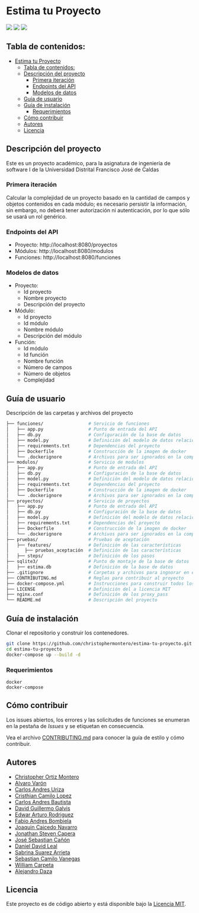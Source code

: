 # Estima tu Proyecto

![](https://img.shields.io/github/issues/christophermontero/estima-tu-proyecto)
![](https://img.shields.io/github/issues-pr-closed/christophermontero/estima-tu-proyecto)
![](https://img.shields.io/github/last-commit/christophermontero/estima-tu-proyecto)

## Tabla de contenidos:

- [Estima tu Proyecto](#estima-tu-proyecto)
  - [Tabla de contenidos:](#tabla-de-contenidos)
  - [Descripción del proyecto](#descripción-del-proyecto)
    - [Primera iteración](#primera-iteración)
    - [Endpoints del API](#endpoints-del-api)
    - [Modelos de datos](#modelos-de-datos)
  - [Guía de usuario](#guía-de-usuario)
  - [Guía de instalación](#guía-de-instalación)
    - [Requerimientos](#requerimientos)
  - [Cómo contribuir](#cómo-contribuir)
  - [Autores](#autores)
  - [Licencia](#licencia)


## Descripción del proyecto
Este es un proyecto académico, para la asignatura de ingeniería de software I de la Universidad Distrital Francisco José de Caldas

### Primera iteración
Calcular la complejidad de un proyecto basado en la cantidad de campos y objetos contenidos en cada módulo; es necesario persistir la información, sin embargo, no deberá tener autorización ni autenticación, por lo que sólo se usará un rol genérico.

### Endpoints del API
* Proyecto: http://localhost:8080/proyectos
* Módulos: http://localhost:8080/modulos
* Funciones: http://localhost:8080/funciones

### Modelos de datos
* Proyecto:
  * Id proyecto
  * Nombre proyecto
  * Descripción del proyecto
* Módulo:
  * Id proyecto
  * Id módulo
  * Nombre módulo
  * Descripción del módulo
* Función:
  * Id módulo
  * Id función
  * Nombre función
  * Número de campos
  * Número de objetos
  * Complejidad

## Guía de usuario
Descripción de las carpetas y archivos del proyecto

```bash
├── funciones/                 # Servicio de funciones
│   ├── app.py                 # Punto de entrada del API
│   ├── db.py                  # Configuración de la base de datos
│   ├── model.py               # Definición del modelo de datos relacional
│   ├── requirements.txt       # Dependencias del proyecto
│   ├── Dockerfile             # Construcción de la imagen de docker
│   └── .dockerignore          # Archivos para ser ignorados en la compilación del contenedor
├── modulos/                   # Servicio de modulos
│   ├── app.py                 # Punto de entrada del API
│   ├── db.py                  # Configuración de la base de datos
│   ├── model.py               # Definición del modelo de datos relacional
│   ├── requirements.txt       # Dependencias del proyecto
│   ├── Dockerfile             # Construcción de la imagen de docker
│   └── .dockerignore          # Archivos para ser ignorados en la compilación del contenedor
├── proyectos/                 # Servicio de proyectos
│   ├── app.py                 # Punto de entrada del API
│   ├── db.py                  # Configuración de la base de datos
│   ├── model.py               # Definición del modelo de datos relacional
│   ├── requirements.txt       # Dependencias del proyecto
│   ├── Dockerfile             # Construcción de la imagen de docker
│   └── .dockerignore          # Archivos para ser ignorados en la compilación del contenedor
├── pruebas/                   # Pruebas de aceptación
│   ├── features/              # Definición de las características
│      ├── pruebas_aceptación  # Definición de las características
│   ├── steps/                 # Definición de los pasos
├── sqlite3/                   # Punto de montaje de la base de datos
│   ├── estima.db              # Definición de la base de datos
├── .gitignore                 # Carpetas y archivos para ingnorar en el repositorio
├── CONTRIBUTING.md            # Reglas para contribuir al proyecto
├── docker-compose.yml         # Instrucciones para construir todos los servicios
├── LICENSE                    # Definición del a licencia MIT
├── nginx.conf                 # Definición de los proxy_pass
└── README.md                  # Descripción del proyecto
```

## Guía de instalación
Clonar el repositorio y construir los contenedores.

```bash
git clone https://github.com/christophermontero/estima-tu-proyecto.git
cd estima-tu-proyecto
docker-compose up --build -d
```

### Requerimientos

    docker
    docker-compose

## Cómo contribuir
Los issues abiertos, los errores y las solicitudes de funciones se enumeran en la pestaña de _Issues_ y se etiquetan en consecuencia.

Vea el archivo [CONTRIBUTING.md](CONTRIBUTING.md) para conocer la guía de estilo y cómo contribuir.

## Autores
- [Christopher Ortiz Montero](https://github.com/christophermontero)
- [Alvaro Varón](https://github.com/alxvaron)
- [Carlos Andres Uriza](https://github.com/caurizaf)
- [Cristhian Camilo Lopez](https://github.com/cclopezp)
- [Carlos Andres Bautista](https://github.com/darkclassiccarlos)
- [David Guillermo Galvis](https://github.com/davidggalvises)
- [Edwar Arturo Rodriguez](https://github.com/edwarod)
- [Fabio Andres Bombiela](https://github.com/fbombi13)
- [Joaquin Caicedo Navarro](https://github.com/joaquincaicedonavarro)
- [Jonathan Steven Capera](https://github.com/JocoolQ)
- [José Sebastian Cañón](https://github.com/jscanon)
- [Daniel David Leal](https://github.com/lealdaniel00)
- [Sabrina Suarez Arrieta](https://github.com/sabrinasuarezarrieta)
- [Sebastian Camilo Vanegas](https://github.com/SCVA)
- [William Carpeta](https://github.com/wakoagui)
- [Alejandro Daza](https://github.com/apdaza)

## Licencia
Este proyecto es de código abierto y está disponible bajo la [Licencia MIT](http://opensource.org/licenses/mit-license.php).
